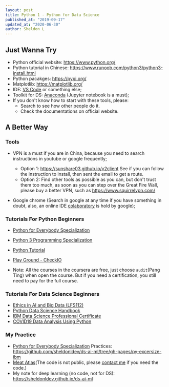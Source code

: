 ```yaml
---
layout: post
title: Python 1 - Python for Data Science
published_at: "2019-09-17"
updated_at: "2020-06-30"
author: Sheldon L
---
```


## Just Wanna Try

- Python official website: <https://www.python.org/>
- Python tutorial in Chinese: <https://www.runoob.com/python3/python3-install.html>
- Python pacakges: <https://pypi.org/>
- Matplotlib: <https://matplotlib.org/>
- IDE: [VS Code](https://code.visualstudio.com/) or something else;
- Toolkit for DS: [Anaconda](https://www.anaconda.com/) (Jupyter notebook is a must);
- If you don't know how to start with these tools, please:
  - Search to see how other people do it.
  - Check the documentations on official website.

## A Better Way

### Tools

- VPN is a must if you are in China, because you need to search instructions in youtube or google frequently;
  - Option 1: <https://sunshare03.github.io/v2client> See if you can follow the instruction to install, then sent the email to get a route.
  - Option 2: Find other tools as possible as you can, but don't trust them too much, as soon as you can step over the Great Fire Wall, please buy a better VPN, such as <https://www.squirrelvpn.com/>

- Google chrome (Search in google at any time if you have something in doubt, also, an online IDE [colaboratory](https://colab.research.google.com/) is hold by google);

### Tutorials For Python Beginners

- [Python for Everybody Specialization](https://www.coursera.org/specializations/python)
- [Python 3 Programming Specialization](https://www.coursera.org/specializations/python-3-programming)
- [Python Tutorial](https://www.tutorialspoint.com/python/)
- [Play Ground - CheckIO](https://checkio.org/)

- Note: All the courses in the coursera are free, just choose `audit`(Pang Ting) when open the course. But if you need a certification, you still need to pay for the full course.

### Tutorials For Data Science Beginners

- [Ethics in AI and Big Data (LFS112)](https://training.linuxfoundation.org/training/ethics-in-ai-and-big-data-lfs112/)
- [Python Data Science Handbook](https://github.com/sheldonldev/PythonDataScienceHandbook)
- [IBM Data Science Professional Certificate](https://www.coursera.org/professional-certificates/ibm-data-science)
- [COVID19 Data Analysis Using Python](https://www.coursera.org/projects/covid19-data-analysis-using-python)

### My Practice

- [Python for Everybody Specialization](https://www.coursera.org/specializations/python) Practices: <https://github.com/sheldonldev/ds-ai-ml/tree/gh-pages/py-excersize-ibm>
- [Meat Atlas](https://meatatlas.github.com)(The code is not public, please [contact me](https://sheldonl.com/about) if you need the code.)
- My note for deep learning (no code, not for DS): <https://sheldonldev.github.io/ds-ai-ml>

